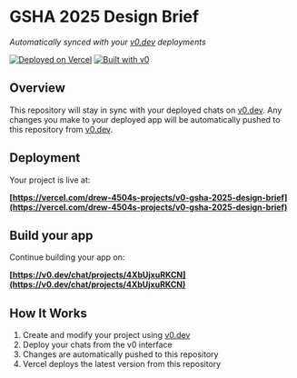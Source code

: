 # GSHA 2025 Design Brief

*Automatically synced with your [v0.dev](https://v0.dev) deployments*

[![Deployed on Vercel](https://img.shields.io/badge/Deployed%20on-Vercel-black?style=for-the-badge&logo=vercel)](https://vercel.com/drew-4504s-projects/v0-gsha-2025-design-brief)
[![Built with v0](https://img.shields.io/badge/Built%20with-v0.dev-black?style=for-the-badge)](https://v0.dev/chat/projects/4XbUjxuRKCN)

## Overview

This repository will stay in sync with your deployed chats on [v0.dev](https://v0.dev).
Any changes you make to your deployed app will be automatically pushed to this repository from [v0.dev](https://v0.dev).

## Deployment

Your project is live at:

**[https://vercel.com/drew-4504s-projects/v0-gsha-2025-design-brief](https://vercel.com/drew-4504s-projects/v0-gsha-2025-design-brief)**

## Build your app

Continue building your app on:

**[https://v0.dev/chat/projects/4XbUjxuRKCN](https://v0.dev/chat/projects/4XbUjxuRKCN)**

## How It Works

1. Create and modify your project using [v0.dev](https://v0.dev)
2. Deploy your chats from the v0 interface
3. Changes are automatically pushed to this repository
4. Vercel deploys the latest version from this repository

